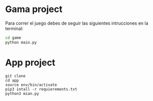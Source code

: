 # Gama project
Para correr el juego debes de seguir las siguientes intrucciones en la terminal: 

```sh
cd game
python main.py
```

# App project

```
git clone 
cd app
source env/bin/activate
pip3 intall -r requierements.txt
python3 mian.py
```
